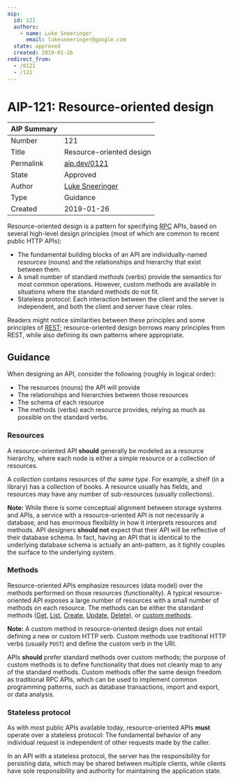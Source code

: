 ```yaml
---
aip:
  id: 121
  authors:
    - name: Luke Sneeringer
      email: lukesneeringer@google.com
  state: approved
  created: 2019-01-26
redirect_from:
  - /0121
  - /121
---
```


# AIP-121: Resource-oriented design

| AIP Summary | []()                                                |
| ----------- | --------------------------------------------------- |
| Number      | 121                                                 |
| Title       | Resource-oriented design                            |
| Permalink   | [aip.dev/0121](/0121)                               |
| State       | Approved                                            |
| Author      | [Luke Sneeringer](mailto:lukesneeringer@google.com) |
| Type        | Guidance                                            |
| Created     | 2019-01-26                                          |

Resource-oriented design is a pattern for specifying [RPC][] APIs, based on
several high-level design principles (most of which are common to recent public
HTTP APIs):

- The fundamental building blocks of an API are individually-named _resources_
  (nouns) and the relationships and hierarchy that exist between them.
- A small number of standard _methods_ (verbs) provide the semantics for most
  common operations. However, custom methods are available in situations where
  the standard methods do not fit.
- Stateless protocol: Each interaction between the client and the server is
  independent, and both the client and server have clear roles.

Readers might notice similarities between these principles and some principles
of [REST][]; resource-oriented design borrows many principles from REST, while
also defining its own patterns where appropriate.

## Guidance

When designing an API, consider the following (roughly in logical order):

- The resources (nouns) the API will provide
- The relationships and hierarchies between those resources
- The schema of each resource
- The methods (verbs) each resource provides, relying as much as possible on
  the standard verbs.

### Resources

A resource-oriented API **should** generally be modeled as a resource
hierarchy, where each node is either a simple resource or a collection of
resources.

A _collection_ contains resources of _the same type_. For example, a shelf (in
a library) has a collection of books. A resource usually has fields, and
resources may have any number of sub-resources (usually collections).

**Note:** While there is some conceptual alignment between storage systems and
APIs, a service with a resource-oriented API is not necessarily a database, and
has enormous flexibility in how it interprets resources and methods. API
designers **should not** expect that their API will be reflective of their
database schema. In fact, having an API that is identical to the underlying
database schema is actually an anti-pattern, as it tightly couples the surface
to the underlying system.

### Methods

Resource-oriented APIs emphasize resources (data model) over the methods
performed on those resources (functionality). A typical resource-oriented API
exposes a large number of resources with a small number of methods on each
resource. The methods can be either the standard methods ([Get][], [List][],
[Create][], [Update][], [Delete][]), or [custom methods][].

**Note:** A custom method in resource-oriented design does _not_ entail
defining a new or custom HTTP verb. Custom methods use traditional HTTP verbs
(usually `POST`) and define the custom verb in the URI.

APIs **should** prefer standard methods over custom methods; the purpose of
custom methods is to define functionality that does not cleanly map to any of
the standard methods. Custom methods offer the same design freedom as
traditional RPC APIs, which can be used to implement common programming
patterns, such as database transactions, import and export, or data analysis.

### Stateless protocol

As with most public APIs available today, resource-oriented APIs **must**
operate over a stateless protocol: The fundamental behavior of any individual
request is independent of other requests made by the caller.

In an API with a stateless protocol, the server has the responsibility for
persisting data, which may be shared between multiple clients, while clients
have sole responsibility and authority for maintaining the application state.

[rest]: https://en.wikipedia.org/wiki/Representational_state_transfer
[rpc]: https://en.wikipedia.org/wiki/Remote_procedure_call
[get]: https://goto.google.com/aip/0131.md
[list]: https://goto.google.com/aip/0132.md
[create]: https://goto.google.com/aip/0133.md
[update]: https://goto.google.com/aip/0134.md
[delete]: https://goto.google.com/aip/0135.md
[custom methods]: https://goto.google.com/aip/0136.md
